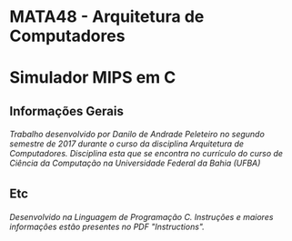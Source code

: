# MATA48 - Arquitetura de Computadores

# **Simulador MIPS em C**

## **Informações Gerais**

###### Trabalho desenvolvido por Danilo de Andrade Peleteiro no segundo semestre de 2017 durante o curso da disciplina Arquitetura de Computadores. Disciplina esta que se encontra no currículo do curso de Ciência da Computação na Universidade Federal da Bahia (UFBA)

## **Etc**

###### Desenvolvido na Linguagem de Programação C. Instruções e maiores informações estão presentes no PDF "Instructions".
